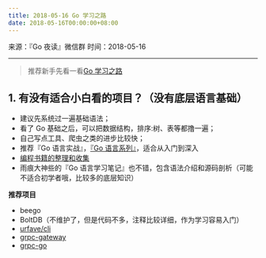 ```yaml
---
title: 2018-05-16 Go 学习之路
date: 2018-05-16T00:00:00+08:00
---
```

来源：『Go 夜读』微信群
时间：2018-05-16

----

>推荐新手先看一看[Go 学习之路](https://github.com/talkgo/read)

## 1. 有没有适合小白看的项目？（没有底层语言基础）

- 建议先系统过一遍基础语法；
- 看了 Go 基础之后，可以把数据结构，排序:树、表等都撸一遍；
- 自己写点工具、爬虫之类的进步比较快；
- 推荐『Go 语言实战』，[『Go 语言系列』](http://mp.weixin.qq.com/mp/homepage?__biz=MzI3MjU4Njk3Ng==&hid=1&sn=eded6298ac9958f525935a24020974bb&scene=1&devicetype=android-23&version=26060637&lang=zh_CN&nettype=WIFI&ascene=7&session_us=gh_a618995bd9c9&from=groupmessage&isappinstalled=0)，适合从入门到深入
- [编程书籍的整理和收集](https://github.com/KeKe-Li/book)
- 雨痕大神些的『Go 语言学习笔记』也不错，包含语法介绍和源码剖析（可能不适合初学者哦，比较多的底层知识）

**推荐项目**

- beego
- BoltDB（不维护了，但是代码不多，注释比较详细，作为学习容易入门）
- [urfave/cli](https://github.com/urfave/cli)
- [grpc-gateway](https://github.com/grpc-ecosystem/grpc-gateway)
- [grpc-go](https://github.com/grpc/grpc-go)

